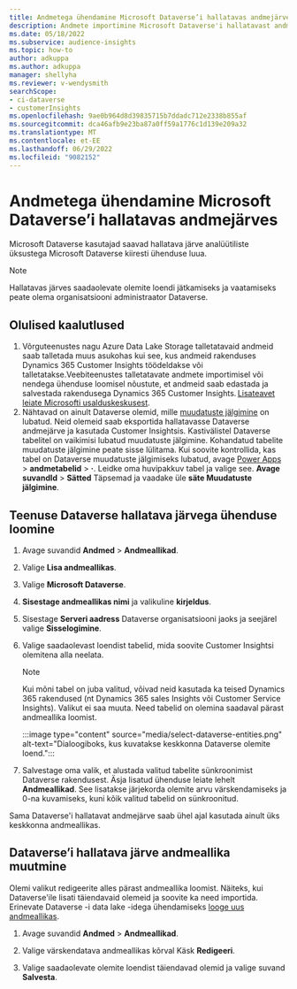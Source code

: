```yaml
---
title: Andmetega ühendamine Microsoft Dataverse’i hallatavas andmejärves
description: Andmete importimine Microsoft Dataverse'i hallatavast andmejärvest.
ms.date: 05/18/2022
ms.subservice: audience-insights
ms.topic: how-to
author: adkuppa
ms.author: adkuppa
manager: shellyha
ms.reviewer: v-wendysmith
searchScope:
- ci-dataverse
- customerInsights
ms.openlocfilehash: 9ae0b964d8d39835715b7ddadc712e2338b855af
ms.sourcegitcommit: dca46afb9e23ba87a0ff59a1776c1d139e209a32
ms.translationtype: MT
ms.contentlocale: et-EE
ms.lasthandoff: 06/29/2022
ms.locfileid: "9082152"
---
```

# <a name="connect-to-data-in-a-microsoft-dataverse-managed-data-lake"></a>Andmetega ühendamine Microsoft Dataverse’i hallatavas andmejärves

Microsoft Dataverse kasutajad saavad hallatava järve analüütiliste üksustega Microsoft Dataverse kiiresti ühenduse luua.

> [!NOTE]
> Hallatavas järves saadaolevate olemite loendi jätkamiseks ja vaatamiseks peate olema organisatsiooni administraator Dataverse.

## <a name="important-considerations"></a>Olulised kaalutlused

1. Võrguteenustes nagu Azure Data Lake Storage talletatavaid andmeid saab talletada muus asukohas kui see, kus andmeid rakenduses Dynamics 365 Customer Insights töödeldakse või talletatakse.Veebiteenustes talletatavate andmete importimisel või nendega ühenduse loomisel nõustute, et andmeid saab edastada ja salvestada rakendusega Dynamics 365 Customer Insights. [Lisateavet leiate Microsofti usalduskeskusest](https://www.microsoft.com/trust-center).
2. Nähtavad on ainult Dataverse olemid, mille [muudatuste jälgimine](/power-platform/admin/enable-change-tracking-control-data-synchronization) on lubatud. Neid olemeid saab eksportida hallatavasse Dataverse andmejärve ja kasutada Customer Insightsis. Kastivälistel Dataverse tabelitel on vaikimisi lubatud muudatuste jälgimine. Kohandatud tabelite muudatuste jälgimine peate sisse lülitama. Kui soovite kontrollida, kas tabel on Dataverse muudatuste jälgimiseks lubatud, avage [Power Apps](https://make.powerapps.com) > **andmetabelid** > **·**. Leidke oma huvipakkuv tabel ja valige see. **Avage suvandId** > **Sätted** Täpsemad ja vaadake üle **säte Muudatuste jälgimine**.

## <a name="connect-to-a-dataverse-managed-lake"></a>Teenuse Dataverse hallatava järvega ühenduse loomine

1. Avage suvandid **Andmed** > **Andmeallikad**.

1. Valige **Lisa andmeallikas**.

1. Valige **Microsoft Dataverse**.

1. **Sisestage andmeallikas nimi** ja valikuline **kirjeldus**.

1. Sisestage **Serveri aadress** Dataverse organisatsiooni jaoks ja seejärel valige **Sisselogimine**.

1. Valige saadaolevast loendist tabelid, mida soovite Customer Insightsi olemitena alla neelata.

   > [!NOTE]
   > Kui mõni tabel on juba valitud, võivad neid kasutada ka teised Dynamics 365 rakendused (nt Dynamics 365 sales Insights või Customer Service Insights). Valikut ei saa muuta. Need tabelid on olemina saadaval pärast andmeallika loomist.

    :::image type="content" source="media/select-dataverse-entities.png" alt-text="Dialoogiboks, kus kuvatakse keskkonna Dataverse olemite loend.":::

1. Salvestage oma valik, et alustada valitud tabelite sünkroonimist Dataverse rakendusest. Äsja lisatud ühenduse leiate lehelt **Andmeallikad**. See lisatakse järjekorda olemite arvu värskendamiseks ja 0-na kuvamiseks, kuni kõik valitud tabelid on sünkroonitud.

Sama Dataverse'i hallatavat andmejärve saab ühel ajal kasutada ainult üks keskkonna andmeallikas.

## <a name="edit-a-dataverse-managed-lake-data-source"></a>Dataverse’i hallatava järve andmeallika muutmine

Olemi valikut redigeerite alles pärast andmeallika loomist. Näiteks, kui Dataverse'ile lisati täiendavaid olemeid ja soovite ka need importida.
Erinevate Dataverse -i data lake -idega ühendamiseks [looge uus andmeallikas](#connect-to-a-dataverse-managed-lake).

1. Avage suvandid **Andmed** > **Andmeallikad**.

1. Valige värskendatava andmeallikas kõrval Käsk **Redigeeri**.

1. Valige saadaolevate olemite loendist täiendavad olemid ja valige suvand **Salvesta**.
